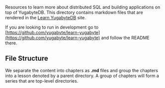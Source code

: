 Resources to learn more about distributed SQL and building applications on top of YugabyteDB. This directory contains markdown files that are rendered in the [Learn YugabyteDB](https://learn.yugabyte.com) site.

If you are looking to run in development go to [https://github.com/yugabyte/learn-yugabyte](https://github.com/yugabyte/learn-yugabyte) and follow the README there.

## File Structure
We separate the content into chapters as **.md** files and group the chapters into a lesson denoted by a parent directory. A group of chapters will form a series that are top-level directories.
